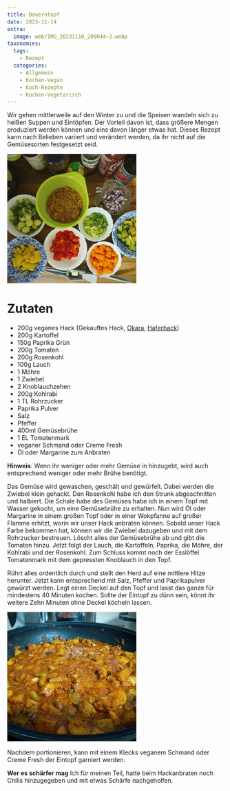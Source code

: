 ```yaml
---
title: Bauerntopf
date: 2023-11-14
extra:
  image: web/IMG_20231110_200044~3.webp
taxonomies:
  tags:
    - Rezept
  categories:
    - Allgemein
    - Kochen-Vegan
    - Koch-Rezepte
    - Kochen-Vegetarisch
---
```

Wir gehen mittlerweile auf den Winter zu und die Speisen wandeln sich zu heißen Suppen und Eintöpfen. Der Vorteil davon ist, dass größere Mengen produziert werden können und eins davon länger etwas hat.
Dieses Rezept kann nach Belieben variiert und verändert werden, da ihr nicht auf die Gemüsesorten festgesetzt seid.

<!-- more -->

[![Arbeitsplatte mit unterschiedlichen Schallen und Behältern, in denen die Zutaten in Verarbeiter Form liegen](web/IMG_20231110_183153_MP~2-thumb.webp)](web/IMG_20231110_183153_MP~2.webp)

# Zutaten
* 200g veganes Hack (Gekauftes Hack, [Okara](/articles/okara-2023-02-04/), [Haferhack](/articles/hafer-hack-2022-09-12/))
* 200g Kartoffel
* 150g Paprika Grün
* 200g Tomaten
* 200g Rosenkohl
* 100g Lauch
* 1 Möhre
* 1 Zwiebel
* 2 Knoblauchzehen
* 200g Kohlrabi
* 1 TL Rohrzucker
* Paprika Pulver
* Salz
* Pfeffer
* 400ml Gemüsebrühe
* 1 EL Tomatenmark
* veganer Schmand oder Creme Fresh
* Öl oder Margarine zum Anbraten

**Hinweis**: Wenn ihr weniger oder mehr Gemüse in hinzugebt, wird auch entsprechend weniger oder mehr Brühe benötigt. 

Das Gemüse wird gewaschen, geschält und gewürfelt. Dabei werden die Zwiebel klein gehackt. Den Rosenkohl habe ich den Strunk abgeschnitten und halbiert. Die Schale habe des Gemüses habe ich in einem Topf mit Wasser gekocht, um eine Gemüsebrühe zu erhalten.
Nun wird Öl oder Margarine in einem großen Topf oder in einer Wokpfanne auf großer Flamme erhitzt, worin wir unser Hack anbraten können. Sobald unser Hack Farbe bekommen hat, können wir die Zwiebel dazugeben und mit dem Rohrzucker bestreuen. Löscht alles der Gemüsebrühe ab und gibt die Tomaten hinzu. Jetzt folgt der Lauch, die Kartoffeln, Paprika, die Möhre, der Kohlrabi und der Rosenkohl. Zum Schluss kommt noch der Esslöffel Tomatenmark mit dem gepressten Knoblauch in den Topf.

Rührt alles ordentlich durch und stellt den Herd auf eine mittlere Hitze herunter. Jetzt kann entsprechend mit Salz, Pfeffer und Paprikapulver gewürzt werden. Legt einen Deckel auf den Topf und lasst das ganze für mindestens 40 Minuten kochen. Sollte der Eintopf zu dünn sein, könnt ihr weitere Zehn Minuten ohne Deckel köcheln lassen.

[![Wokpfanne mit Gemüse und Hack in einer Soße, stehend auf einem Herd](web/IMG_20231110_195842_HDR~2-thumb.webp)](web/IMG_20231110_195842_HDR~2.webp)

Nachdem portionieren, kann mit einem Klecks veganem Schmand oder Creme Fresh der Eintopf garniert werden.

**Wer es schärfer mag** Ich für meinen Teil, hatte beim Hackanbraten noch Chilis hinzugegeben und mit etwas Schärfe nachgeholfen. 

